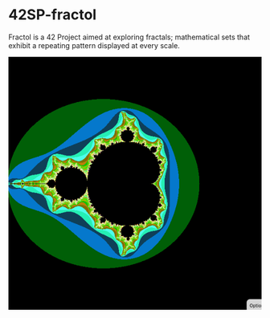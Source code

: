 # 42SP-fractol
Fractol is a 42 Project aimed at exploring fractals; mathematical sets that exhibit a repeating pattern displayed at every scale.

<img src="https://github.com/SantanaC4/42SP-fractol/blob/main/mandelbrot.png"/>

